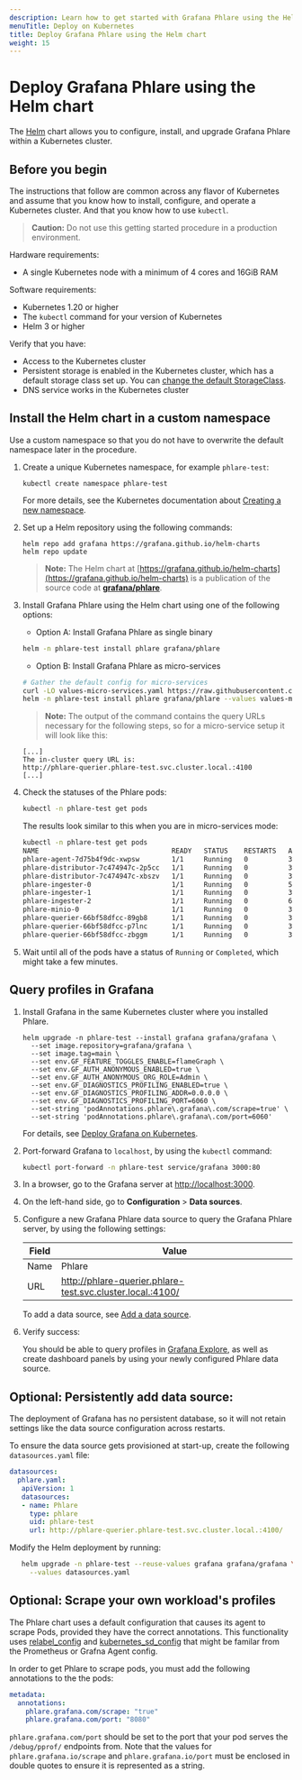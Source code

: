 ```yaml
---
description: Learn how to get started with Grafana Phlare using the Helm chart.
menuTitle: Deploy on Kubernetes
title: Deploy Grafana Phlare using the Helm chart
weight: 15
---
```


# Deploy Grafana Phlare using the Helm chart

The [Helm](https://helm.sh/) chart allows you to configure, install, and upgrade Grafana Phlare within a Kubernetes cluster.

## Before you begin

The instructions that follow are common across any flavor of Kubernetes and assume that you know how to install, configure, and operate a Kubernetes cluster. And that you know how to use `kubectl`.

> **Caution:** Do not use this getting started procedure in a production environment.

Hardware requirements:

- A single Kubernetes node with a minimum of 4 cores and 16GiB RAM

Software requirements:

- Kubernetes 1.20 or higher
- The `kubectl` command for your version of Kubernetes
- Helm 3 or higher

Verify that you have:

- Access to the Kubernetes cluster
- Persistent storage is enabled in the Kubernetes cluster, which has a default storage class set up. You can [change the default StorageClass](https://kubernetes.io/docs/tasks/administer-cluster/change-default-storage-class/).
- DNS service works in the Kubernetes cluster

## Install the Helm chart in a custom namespace

Use a custom namespace so that you do not have to overwrite the default namespace later in the procedure.

1. Create a unique Kubernetes namespace, for example `phlare-test`:

   ```console
   kubectl create namespace phlare-test
   ```

   For more details, see the Kubernetes documentation about [Creating a new namespace](https://kubernetes.io/docs/tasks/administer-cluster/namespaces/#creating-a-new-namespace).

1. Set up a Helm repository using the following commands:

   ```console
   helm repo add grafana https://grafana.github.io/helm-charts
   helm repo update
   ```

   > **Note:** The Helm chart at [https://grafana.github.io/helm-charts](https://grafana.github.io/helm-charts) is a publication of the source code at [**grafana/phlare**](https://github.com/grafana/phlare/tree/main/operations/phlare/helm/phlare).

1. Install Grafana Phlare using the Helm chart using one of the following options:

   - Option A: Install Grafana Phlare as single binary

   ```bash
   helm -n phlare-test install phlare grafana/phlare
   ```

   - Option B: Install Grafana Phlare as micro-services

   ```bash
   # Gather the default config for micro-services
   curl -LO values-micro-services.yaml https://raw.githubusercontent.com/grafana/phlare/main/operations/phlare/helm/phlare/values-micro-services.yaml
   helm -n phlare-test install phlare grafana/phlare --values values-micro-services.yaml
   ```

   > **Note:** The output of the command contains the query URLs necessary for the following steps, so for a micro-service setup it will look like this:

   ```
   [...]
   The in-cluster query URL is:
   http://phlare-querier.phlare-test.svc.cluster.local.:4100
   [...]
   ```

1. Check the statuses of the Phlare pods:

   ```bash
   kubectl -n phlare-test get pods
   ```

   The results look similar to this when you are in micro-services mode:

   ```bash
   kubectl -n phlare-test get pods
   NAME                                 READY   STATUS    RESTARTS   AGE
   phlare-agent-7d75b4f9dc-xwpsw        1/1     Running   0          3m23s
   phlare-distributor-7c474947c-2p5cc   1/1     Running   0          3m23s
   phlare-distributor-7c474947c-xbszv   1/1     Running   0          3m23s
   phlare-ingester-0                    1/1     Running   0          5s
   phlare-ingester-1                    1/1     Running   0          37s
   phlare-ingester-2                    1/1     Running   0          69s
   phlare-minio-0                       1/1     Running   0          3m23s
   phlare-querier-66bf58dfcc-89gb8      1/1     Running   0          3m23s
   phlare-querier-66bf58dfcc-p7lnc      1/1     Running   0          3m23s
   phlare-querier-66bf58dfcc-zbggm      1/1     Running   0          3m23s
   ```

1. Wait until all of the pods have a status of `Running` or `Completed`, which might take a few minutes.

## Query profiles in Grafana

1. Install Grafana in the same Kubernetes cluster where you installed Phlare.

   ```
   helm upgrade -n phlare-test --install grafana grafana/grafana \
     --set image.repository=grafana/grafana \
     --set image.tag=main \
     --set env.GF_FEATURE_TOGGLES_ENABLE=flameGraph \
     --set env.GF_AUTH_ANONYMOUS_ENABLED=true \
     --set env.GF_AUTH_ANONYMOUS_ORG_ROLE=Admin \
     --set env.GF_DIAGNOSTICS_PROFILING_ENABLED=true \
     --set env.GF_DIAGNOSTICS_PROFILING_ADDR=0.0.0.0 \
     --set env.GF_DIAGNOSTICS_PROFILING_PORT=6060 \
     --set-string 'podAnnotations.phlare\.grafana\.com/scrape=true' \
     --set-string 'podAnnotations.phlare\.grafana\.com/port=6060'
   ```
   For details, see [Deploy Grafana on Kubernetes](/docs/grafana/latest/setup-grafana/installation/kubernetes/).

1. Port-forward Grafana to `localhost`, by using the `kubectl` command:

   ```bash
   kubectl port-forward -n phlare-test service/grafana 3000:80
   ```

1. In a browser, go to the Grafana server at [http://localhost:3000](http://localhost:3000).
1. On the left-hand side, go to **Configuration** > **Data sources**.
1. Configure a new Grafana Phlare data source to query the Grafana Phlare server, by using the following settings:

   | Field | Value                                                        |
   | ----- | ------------------------------------------------------------ |
   | Name  | Phlare                                                       |
   | URL   | http://phlare-querier.phlare-test.svc.cluster.local.:4100/   |

   To add a data source, see [Add a data source](/docs/grafana/latest/datasources/add-a-data-source/).

1. Verify success:

   You should be able to query profiles in [Grafana Explore](/docs/grafana/latest/explore/),
   as well as create dashboard panels by using your newly configured Phlare data source.

## Optional: Persistently add data source:

The deployment of Grafana has no persistent database, so it will not retain settings like the data source configuration across restarts.

To ensure the data source gets provisioned at start-up, create the following `datasources.yaml` file:

```yaml
datasources:
  phlare.yaml:
   apiVersion: 1
   datasources:
   - name: Phlare
     type: phlare
     uid: phlare-test
     url: http://phlare-querier.phlare-test.svc.cluster.local.:4100/
```

Modify the Helm deployment by running:

```bash
   helm upgrade -n phlare-test --reuse-values grafana grafana/grafana \
     --values datasources.yaml
```

## Optional: Scrape your own workload's profiles

The Phlare chart uses a default configuration that causes its agent to scrape Pods, provided they have the correct annotations.
This functionality uses [relabel_config](https://prometheus.io/docs/prometheus/latest/configuration/configuration/#relabel_config) and [kubernetes_sd_config](https://prometheus.io/docs/prometheus/latest/configuration/configuration/#kubernetes_sd_config) that might be familar from the Prometheus or Grafna Agent config.

In order to get Phlare to scrape pods, you must add the following annotations to the the pods:

```yaml
metadata:
  annotations:
    phlare.grafana.com/scrape: "true"
    phlare.grafana.com/port: "8080"
```

`phlare.grafana.com/port` should be set to the port that your pod serves the `/debug/pprof/` endpoints from. Note that the values for `phlare.grafana.io/scrape` and `phlare.grafana.io/port` must be enclosed in double quotes to ensure it is represented as a string.
